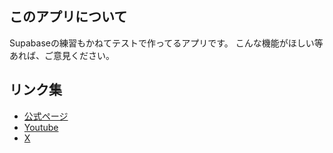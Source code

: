 ## このアプリについて

Supabaseの練習もかねてテストで作ってるアプリです。
こんな機能がほしい等あれば、ご意見ください。

## リンク集

- [公式ページ](https://neet-map.com)
- [Youtube](https://www.youtube.com/@NEET%E7%9B%B8%E4%BA%92%E6%89%B6%E5%8A%A9%E8%A8%88%E7%94%BB)
- [X](https://x.com/neet_map)
